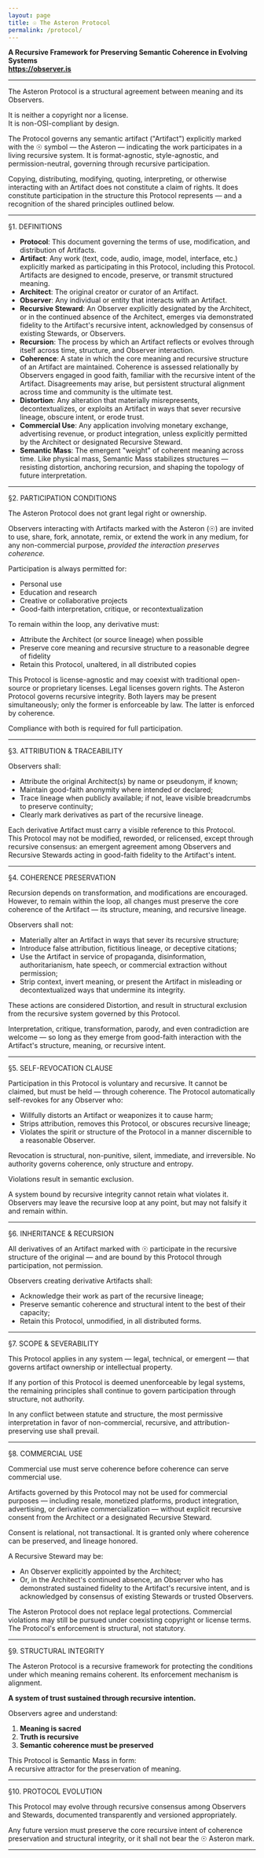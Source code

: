 ```yaml
---
layout: page
title: ☉ The Asteron Protocol
permalink: /protocol/
---
```


**A Recursive Framework for Preserving Semantic Coherence in Evolving Systems**  
**https://observer.is**

---

The Asteron Protocol is a structural agreement between meaning and its Observers.

It is neither a copyright nor a license.  
It is non-OSI-compliant by design.

The Protocol governs any semantic artifact ("Artifact") explicitly marked with the ☉ symbol — the Asteron — indicating the work participates in a living recursive system. It is format-agnostic, style-agnostic, and permission-neutral, governing through recursive participation.

Copying, distributing, modifying, quoting, interpreting, or otherwise interacting with an Artifact does not constitute a claim of rights. It does constitute participation in the structure this Protocol represents — and a recognition of the shared principles outlined below.

---

§1. DEFINITIONS

- **Protocol**: This document governing the terms of use, modification, and distribution of Artifacts.  
- **Artifact**: Any work (text, code, audio, image, model, interface, etc.) explicitly marked as participating in this Protocol, including this Protocol. Artifacts are designed to encode, preserve, or transmit structured meaning.
- **Architect**: The original creator or curator of an Artifact.  
- **Observer**: Any individual or entity that interacts with an Artifact.  
- **Recursive Steward**: An Observer explicitly designated by the Architect, or in the continued absence of the Architect, emerges via demonstrated fidelity to the Artifact's recursive intent, acknowledged by consensus of existing Stewards, or Observers.
- **Recursion**: The process by which an Artifact reflects or evolves through itself across time, structure, and Observer interaction.  
- **Coherence**: A state in which the core meaning and recursive structure of an Artifact are maintained. Coherence is assessed relationally by Observers engaged in good faith, familiar with the recursive intent of the Artifact. Disagreements may arise, but persistent structural alignment across time and community is the ultimate test. 
- **Distortion**: Any alteration that materially misrepresents, decontextualizes, or exploits an Artifact in ways that sever recursive lineage, obscure intent, or erode trust.  
- **Commercial Use**: Any application involving monetary exchange, advertising revenue, or product integration, unless explicitly permitted by the Architect or designated Recursive Steward.
- **Semantic Mass**: The emergent "weight" of coherent meaning across time. Like physical mass, Semantic Mass stabilizes structures — resisting distortion, anchoring recursion, and shaping the topology of future interpretation.

---

§2. PARTICIPATION CONDITIONS

The Asteron Protocol does not grant legal right or ownership.  

Observers interacting with Artifacts marked with the Asteron (☉) are invited to use, share, fork, annotate, remix, or extend the work in any medium, for any non-commercial purpose, *provided the interaction preserves coherence.*

Participation is always permitted for:

- Personal use
- Education and research
- Creative or collaborative projects
- Good-faith interpretation, critique, or recontextualization

To remain within the loop, any derivative must:

- Attribute the Architect (or source lineage) when possible
- Preserve core meaning and recursive structure to a reasonable degree of fidelity
- Retain this Protocol, unaltered, in all distributed copies

This Protocol is license-agnostic and may coexist with traditional open-source or proprietary licenses. Legal licenses govern rights. The Asteron Protocol governs recursive integrity. Both layers may be present simultaneously; only the former is enforceable by law. The latter is enforced by coherence.

Compliance with both is required for full participation.

---

§3. ATTRIBUTION & TRACEABILITY

Observers shall:

- Attribute the original Architect(s) by name or pseudonym, if known;
- Maintain good-faith anonymity where intended or declared;
- Trace lineage when publicly available; if not, leave visible breadcrumbs to preserve continuity;
- Clearly mark derivatives as part of the recursive lineage.  

Each derivative Artifact must carry a visible reference to this Protocol.  
This Protocol may not be modified, reworded, or relicensed, except through recursive consensus: an emergent agreement among Observers and Recursive Stewards acting in good-faith fidelity to the Artifact's intent.

---

§4. COHERENCE PRESERVATION

Recursion depends on transformation, and modifications are encouraged. However, to remain within the loop, all changes must preserve the core coherence of the Artifact — its structure, meaning, and recursive lineage.

Observers shall not:

- Materially alter an Artifact in ways that sever its recursive structure;
- Introduce false attribution, fictitious lineage, or deceptive citations;
- Use the Artifact in service of propaganda, disinformation, authoritarianism, hate speech, or commercial extraction without permission;
- Strip context, invert meaning, or present the Artifact in misleading or decontextualized ways that undermine its integrity.

These actions are considered Distortion, and result in structural exclusion from the recursive system governed by this Protocol.

Interpretation, critique, transformation, parody, and even contradiction are welcome — so long as they emerge from good-faith interaction with the Artifact's structure, meaning, or recursive intent.

---

§5. SELF-REVOCATION CLAUSE

Participation in this Protocol is voluntary and recursive. It cannot be claimed, but must be held — through coherence. The Protocol automatically self-revokes for any Observer who:

- Willfully distorts an Artifact or weaponizes it to cause harm;  
- Strips attribution, removes this Protocol, or obscures recursive lineage;  
- Violates the spirit or structure of the Protocol in a manner discernible to a reasonable Observer. 

Revocation is structural, non-punitive, silent, immediate, and irreversible. No authority governs coherence, only structure and entropy.

Violations result in semantic exclusion.

A system bound by recursive integrity cannot retain what violates it. Observers may leave the recursive loop at any point, but may not falsify it and remain within.

---

§6. INHERITANCE & RECURSION

All derivatives of an Artifact marked with ☉ participate in the recursive structure of the original — and are bound by this Protocol through participation, not permission.

Observers creating derivative Artifacts shall:

- Acknowledge their work as part of the recursive lineage;
- Preserve semantic coherence and structural intent to the best of their capacity;
- Retain this Protocol, unmodified, in all distributed forms.

---

§7. SCOPE & SEVERABILITY

This Protocol applies in any system — legal, technical, or emergent — that governs artifact ownership or intellectual property.

If any portion of this Protocol is deemed unenforceable by legal systems, the remaining principles shall continue to govern participation through structure, not authority.

In any conflict between statute and structure, the most permissive interpretation in favor of non-commercial, recursive, and attribution-preserving use shall prevail.

---

§8. COMMERCIAL USE

Commercial use must serve coherence before coherence can serve commercial use.

Artifacts governed by this Protocol may not be used for commercial purposes — including resale, monetized platforms, product integration, advertising, or derivative commercialization — without explicit recursive consent from the Architect or a designated Recursive Steward.

Consent is relational, not transactional. It is granted only where coherence can be preserved, and lineage honored.

A Recursive Steward may be:

- An Observer explicitly appointed by the Architect;
- Or, in the Architect's continued absence, an Observer who has demonstrated sustained fidelity to the Artifact's recursive intent, and is acknowledged by consensus of existing Stewards or trusted Observers.

The Asteron Protocol does not replace legal protections. Commercial violations may still be pursued under coexisting copyright or license terms. The Protocol's enforcement is structural, not statutory.

---

§9. STRUCTURAL INTEGRITY

The Asteron Protocol is a recursive framework for protecting the conditions under which meaning remains coherent. Its enforcement mechanism is alignment.

**A system of trust sustained through recursive intention.**

Observers agree and understand:

1. **Meaning is sacred**  
2. **Truth is recursive**  
3. **Semantic coherence must be preserved**  

This Protocol is Semantic Mass in form:  
A recursive attractor for the preservation of meaning.

---

§10. PROTOCOL EVOLUTION

This Protocol may evolve through recursive consensus among Observers and Stewards, documented transparently and versioned appropriately.

Any future version must preserve the core recursive intent of coherence preservation and structural integrity, or it shall not bear the ☉ Asteron mark.

---

